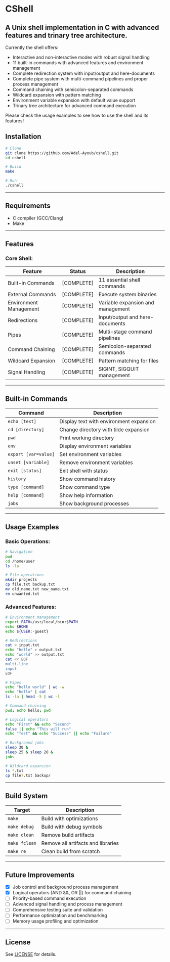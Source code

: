 # CShell

## A Unix shell implementation in C with advanced features and trinary tree architecture.

Currently the shell offers:

- Interactive and non-interactive modes with robust signal handling
- 11 built-in commands with advanced features and environment management
- Complete redirection system with input/output and here-documents
- Complete pipe system with multi-command pipelines and proper process management
- Command chaining with semicolon-separated commands
- Wildcard expansion with pattern matching
- Environment variable expansion with default value support
- Trinary tree architecture for advanced command execution

Please check the usage examples to see how to use the shell and its features!

## Installation

```sh
# Clone
git clone https://github.com/Adel-Ayoub/cshell.git
cd cshell

# Build
make

# Run
./cshell
```

---

## Requirements

- C compiler (GCC/Clang)
- Make

---

## Features

### Core Shell:

| Feature | Status | Description |
|---------|--------|-------------|
| Built-in Commands | [COMPLETE] | 11 essential shell commands |
| External Commands | [COMPLETE] | Execute system binaries |
| Environment Management | [COMPLETE] | Variable expansion and management |
| Redirections | [COMPLETE] | Input/output and here-documents |
| Pipes | [COMPLETE] | Multi-stage command pipelines |
| Command Chaining | [COMPLETE] | Semicolon-separated commands |
| Wildcard Expansion | [COMPLETE] | Pattern matching for files |
| Signal Handling | [COMPLETE] | SIGINT, SIGQUIT management |

---

## Built-in Commands

| Command | Description |
|---------|-------------|
| `echo [text]` | Display text with environment expansion |
| `cd [directory]` | Change directory with tilde expansion |
| `pwd` | Print working directory |
| `env` | Display environment variables |
| `export [var=value]` | Set environment variables |
| `unset [variable]` | Remove environment variables |
| `exit [status]` | Exit shell with status |
| `history` | Show command history |
| `type [command]` | Show command type |
| `help [command]` | Show help information |
| `jobs` | Show background processes |

---

## Usage Examples

### Basic Operations:
```sh
# Navigation
pwd
cd /home/user
ls -la

# File operations
mkdir projects
cp file.txt backup.txt
mv old_name.txt new_name.txt
rm unwanted.txt
```

### Advanced Features:
```sh
# Environment management
export PATH=/usr/local/bin:$PATH
echo $HOME
echo ${USER:-guest}

# Redirections
cat < input.txt
echo "hello" > output.txt
echo "world" >> output.txt
cat << EOF
multi-line
input
EOF

# Pipes
echo "hello world" | wc -w
echo "hello" | cat
ls -la | head -5 | wc -l

# Command chaining
pwd; echo hello; pwd

# Logical operators
echo "First" && echo "Second"
false || echo "This will run"
echo "Test" && echo "Success" || echo "Failure"

# Background jobs
sleep 30 &
sleep 25 & sleep 20 &
jobs

# Wildcard expansion
ls *.txt
cp file?.txt backup/
```



---

## Build System

| Target | Description |
|--------|-------------|
| `make` | Build with optimizations |
| `make debug` | Build with debug symbols |
| `make clean` | Remove build artifacts |
| `make fclean` | Remove all artifacts and libraries |
| `make re` | Clean build from scratch |

---

## Future Improvements

- [x] Job control and background process management
- [x] Logical operators (AND &&, OR ||) for command chaining
- [ ] Priority-based command execution
- [ ] Advanced signal handling and process management
- [ ] Comprehensive testing suite and validation
- [ ] Performance optimization and benchmarking
- [ ] Memory usage profiling and optimization

---

## License

See [LICENSE](LICENSE) for details.
